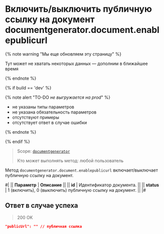 # Включить/выключить публичную ссылку на документ documentgenerator.document.enablepublicurl

{% note warning "Мы еще обновляем эту страницу" %}

Тут может не хватать некоторых данных — дополним в ближайшее время

{% endnote %}

{% if build == 'dev' %}

{% note alert "TO-DO _не выгружается на prod_" %}

- не указаны типы параметров
- не указана обязательность параметров
- отсутствуют примеры
- отсутствует ответ в случае ошибки

{% endnote %}

{% endif %}

> Scope: [`documentgenerator`](../scopes/permissions.md)
>
> Кто может выполнять метод: любой пользователь

Метод `documentgenerator.document.enablepublicurl` включает/выключает публичную ссылку на документ.

#|
|| **Параметр** | **Описание** ||
|| **id** | Идентификатор документа. ||
|| **status** | 1 (включить), 0 (выключить) публичную ссылку на документ. ||
|#

## Ответ в случае успеха

> 200 OK

```json
"publicUrl": "" // публичная ссылка
```